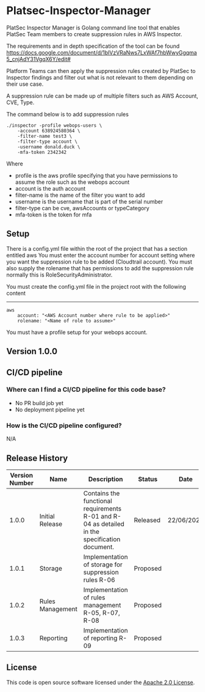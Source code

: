 # Platsec-Inspector-Manager

PlatSec Inspector Manager is Golang command line tool that enables PlatSec Team members
to create suppression rules in AWS Inspector.

The requirements and in depth specification of the tool can be found
https://docs.google.com/document/d/1blVzVRaNws7LxWAf7hbWwyGgqma5_cnjAdY31VgqX6Y/edit#

Platform Teams can then apply the suppression rules created by PlatSec to Inspector
findings and filter out what is not relevant to them depending on their use case.

A suppression rule can be made up of multiple filters such as AWS Account, CVE, Type.

The command below is to add suppression rules

    ./inspector -profile webops-users \
        -account 638924580364 \
        -filter-name test3 \
        -filter-type account \
        -username donald.duck \
        -mfa-token 2342342

Where
 - profile is the aws profile specifying that you have permissions to assume the role such as the webops account
 - account is the auth account
 - filter-name is the name of the filter you want to add
 - username is the username that is part of the serial number
 - filter-type can be cve, awsAccounts or typeCategory
 - mfa-token is the token for mfa

## Setup

There is a config.yml file within the root of the project that has a section entitled aws
You must enter the account number for account setting where you want the suppression rule to be added (Cloudtrail account).
You must also supply the rolename that has permissions to add the suppression rule normally this is RoleSecurityAdministrator.

You must create the config.yml file in the project root with the following content

***
    aws
        account: "<AWS Account number where rule to be applied>"
        rolename: "<Name of role to assume>"

You must have a profile setup for your webops account.

## Version 1.0.0

## CI/CD pipeline

### Where can I find a CI/CD pipeline for this code base?

*  No PR build job yet
*  No deployment pipeline yet

### How is the CI/CD pipeline configured?
N/A

## Release History

| Version Number | Name             | Description                                                                                    | Status   | Date       |
|----------------|------------------|------------------------------------------------------------------------------------------------|----------|------------|
| 1.0.0          | Initial Release  | Contains the functional requirements R-01 and R-04 as detailed in the specification  document. | Released | 22/06/2022 |
| 1.0.1          | Storage          | Implementation of storage for suppression rules R-06                                           | Proposed |            |
| 1.0.2          | Rules Management | Implementation of rules management R-05, R-07, R-08                                            | Proposed |            |
| 1.0.3          | Reporting        | Implementation of reporting R-09                                                               | Proposed |            |

## License

This code is open source software licensed under the [Apache 2.0 License]("http://www.apache.org/licenses/LICENSE-2.0.html").
